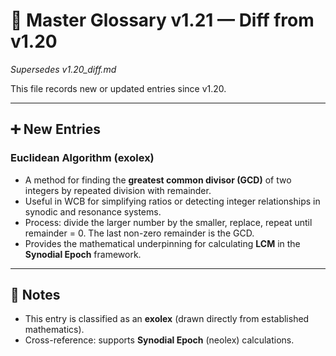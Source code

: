 # 📖 Master Glossary v1.21 — Diff from v1.20
*Supersedes v1.20_diff.md*

This file records new or updated entries since v1.20.  

---

## ➕ New Entries

### Euclidean Algorithm (exolex)
- A method for finding the **greatest common divisor (GCD)** of two integers by repeated division with remainder.  
- Useful in WCB for simplifying ratios or detecting integer relationships in synodic and resonance systems.  
- Process: divide the larger number by the smaller, replace, repeat until remainder = 0. The last non-zero remainder is the GCD.  
- Provides the mathematical underpinning for calculating **LCM** in the **Synodial Epoch** framework.  

---

## 📌 Notes
- This entry is classified as an **exolex** (drawn directly from established mathematics).  
- Cross-reference: supports **Synodial Epoch** (neolex) calculations.  
